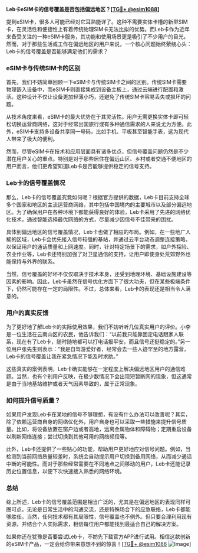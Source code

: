 **Leb卡eSIM卡的信号覆盖是否包括偏远地区？[[TG💪+ @esim1088](https://t.me/s/esim1088)]**

提到eSIM卡，很多人可能已经对它耳熟能详了。这种不需要实体卡槽的新型SIM卡，在灵活性和便捷性上有着传统物理SIM卡无法比拟的优势。而Leb卡作为近年来备受关注的一种eSIM卡服务，其功能和使用场景更是吸引了不少用户的目光。然而，对于那些生活或工作在偏远地区的用户来说，一个核心问题始终萦绕心头：Leb卡的信号覆盖是否能够满足他们的需求？

### eSIM卡与传统SIM卡的区别

首先，我们不妨简单回顾一下eSIM卡与传统SIM卡之间的区别。传统SIM卡需要物理嵌入设备中，而eSIM卡则直接集成到设备主板上，通过云端进行配置和激活。这种设计不仅让设备更加轻薄小巧，还避免了传统SIM卡容易丢失或损坏的问题。

从技术角度来看，eSIM卡的最大优势在于其灵活性。用户无需更换实体卡即可轻松切换运营商网络，这对于经常出国旅行或有多种通信需求的人来说尤为方便。此外，eSIM卡支持多设备共享同一号码，比如手机、平板甚至智能手表，这为现代人带来了极大的便利。

然而，尽管eSIM卡在技术和应用层面具有诸多优点，但信号覆盖问题仍然是不少潜在用户关心的重点。特别是对于那些居住在偏远山区、乡村或者交通不便地区的用户而言，他们更希望知道Leb卡是否能够提供稳定的信号支持。

### Leb卡的信号覆盖情况

那么，Leb卡的信号覆盖究竟如何呢？根据官方提供的数据，Leb卡目前支持全球多个国家和地区的主流运营商网络，其中包括中国境内的主要城市以及部分偏远地区。为了确保用户在各种环境下都能获得良好的体验，Leb卡采用了先进的网络优化技术，通过智能选择最优网络的方式，尽量减少因信号不佳带来的困扰。

具体到偏远地区的信号覆盖情况，Leb卡也做了相应的布局。例如，在一些地广人稀的区域，Leb卡会优先接入信号较强的基站，并通过云平台动态调整连接策略，以保证用户的通话质量和上网速度。同时，针对特定场景下的需求，如户外探险、农业作业等，Leb卡还特别加强了对卫星通信的支持，让用户即使身处荒郊野外也能保持与外界的联系。

当然，信号覆盖的好坏不仅仅取决于技术本身，还受到地理环境、基础设施建设等因素的影响。因此，Leb卡虽然在信号优化方面下了很大功夫，但在某些极端条件下，仍然可能存在一定的局限性。不过，总体来看，Leb卡的表现还是相当令人满意的。

### 用户的真实反馈

为了更好地了解Leb卡的实际使用效果，我们不妨听听几位真实用户的评价。小李是一位生活在云南山区的农民，他告诉我们：“以前我只能靠固定电话跟家人联系，现在有了Leb卡，随时随地都可以打电话报平安，而且信号还挺稳定的。”另一位用户张先生则表示：“我是自驾游爱好者，经常会去一些人迹罕至的地方露营，Leb卡的信号覆盖让我在紧急情况下能及时求助。”

这些真实的案例表明，Leb卡确实能够在一定程度上解决偏远地区用户的通信难题。当然，也有个别用户反映，在极少数情况下会出现短暂断网的现象，但这通常是由于当地基站维护或者天气因素导致的，属于正常现象。

### 如何提升信号质量？

如果用户发现Leb卡在某地的信号不够理想，有没有什么办法可以改善呢？其实，除了依赖运营商自身的网络优化外，用户自身也可以采取一些措施来提升信号质量。比如，将设备放置在窗户边或者高地，远离金属物体和障碍物；定期重启设备以刷新网络连接；尝试切换到其他可用的网络频段等。

此外，Leb卡还提供了一些贴心的功能，帮助用户更好地应对信号问题。例如，当检测到当前网络质量较差时，系统会自动提示用户切换到备用网络，从而减少通话中断的可能性。而对于那些经常需要在不同地点之间移动的用户，Leb卡还能记录历史位置信息，以便下次快速接入熟悉的网络环境。

### 总结

综上所述，Leb卡的信号覆盖范围是相当广泛的，尤其是在偏远地区的表现同样可圈可点。无论是日常生活中的沟通交流，还是特殊场合下的应急联络，Leb卡都能够胜任。当然，任何技术都有其局限性，信号覆盖也不例外。但只要合理利用现有资源，并结合个人实际需求，相信每位用户都能找到最适合自己的解决方案。

如果你还在犹豫是否要尝试Leb卡，不妨先下载官方APP进行试用。相信这款创新的eSIM卡产品，一定会给你带来意想不到的惊喜！[[TG💪+ @esim1088](https://t.me/s/esim1088) ![Image](https://i.postimg.cc/4NQfJmqS/Snipaste-2025-05-13-00-14-12.png)]